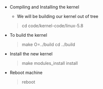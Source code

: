 * Compiling and Installing the kernel 
	- We will be building our kernel out of tree
	> cd code/kernel-code/linux-5.8

* To build the kernel
	> make O=../build 
	> cd ../build 

* Install the new kernel
	> make modules_install install 

* Reboot machine 
	> reboot 
	
